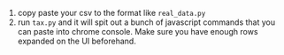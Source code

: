 1. copy paste your csv to the format like `real_data.py`
2. run `tax.py` and it will spit out a bunch of javascript commands that
you can paste into chrome console. Make sure you have enough rows expanded on the UI beforehand.